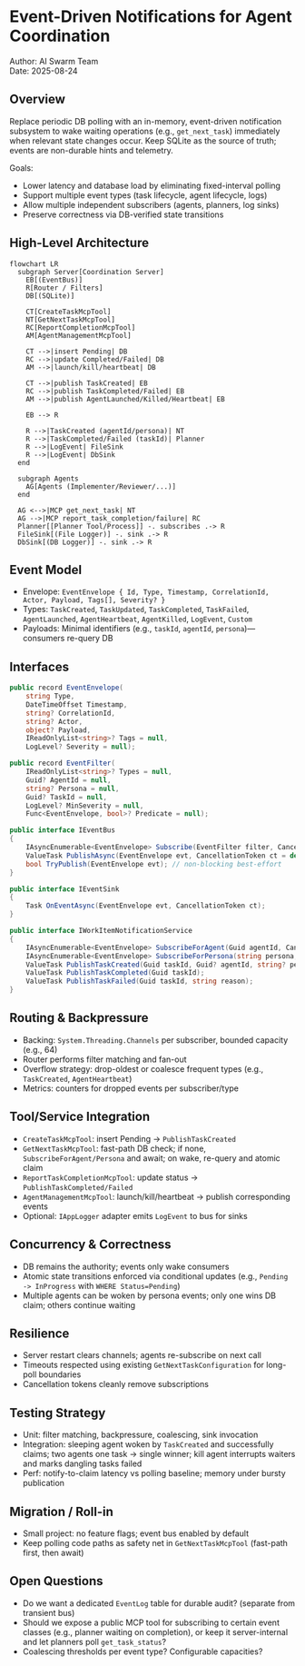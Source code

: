 # Event-Driven Notifications for Agent Coordination

Author: AI Swarm Team  
Date: 2025-08-24

## Overview

Replace periodic DB polling with an in-memory, event-driven notification subsystem to wake waiting operations (e.g., `get_next_task`) immediately when relevant state changes occur. Keep SQLite as the source of truth; events are non-durable hints and telemetry.

Goals:

- Lower latency and database load by eliminating fixed-interval polling
- Support multiple event types (task lifecycle, agent lifecycle, logs)
- Allow multiple independent subscribers (agents, planners, log sinks)
- Preserve correctness via DB-verified state transitions

## High-Level Architecture

```mermaid
flowchart LR
  subgraph Server[Coordination Server]
    EB[(EventBus)]
    R[Router / Filters]
    DB[(SQLite)]

    CT[CreateTaskMcpTool]
    NT[GetNextTaskMcpTool]
    RC[ReportCompletionMcpTool]
    AM[AgentManagementMcpTool]

    CT -->|insert Pending| DB
    RC -->|update Completed/Failed| DB
    AM -->|launch/kill/heartbeat| DB

    CT -->|publish TaskCreated| EB
    RC -->|publish TaskCompleted/Failed| EB
    AM -->|publish AgentLaunched/Killed/Heartbeat| EB

    EB --> R

    R -->|TaskCreated (agentId/persona)| NT
    R -->|TaskCompleted/Failed (taskId)| Planner
    R -->|LogEvent| FileSink
    R -->|LogEvent| DbSink
  end

  subgraph Agents
    AG[Agents (Implementer/Reviewer/...)]
  end

  AG <-->|MCP get_next_task| NT
  AG -->|MCP report_task_completion/failure| RC
  Planner[[Planner Tool/Process]] -. subscribes .-> R
  FileSink[(File Logger)] -. sink .-> R
  DbSink[(DB Logger)] -. sink .-> R
```

## Event Model

- Envelope: `EventEnvelope { Id, Type, Timestamp, CorrelationId, Actor, Payload, Tags[], Severity? }`
- Types: `TaskCreated`, `TaskUpdated`, `TaskCompleted`, `TaskFailed`, `AgentLaunched`, `AgentHeartbeat`, `AgentKilled`, `LogEvent`, `Custom`
- Payloads: Minimal identifiers (e.g., `taskId`, `agentId`, `persona`)—consumers re-query DB

## Interfaces

```csharp
public record EventEnvelope(
    string Type,
    DateTimeOffset Timestamp,
    string? CorrelationId,
    string? Actor,
    object? Payload,
    IReadOnlyList<string>? Tags = null,
    LogLevel? Severity = null);

public record EventFilter(
    IReadOnlyList<string>? Types = null,
    Guid? AgentId = null,
    string? Persona = null,
    Guid? TaskId = null,
    LogLevel? MinSeverity = null,
    Func<EventEnvelope, bool>? Predicate = null);

public interface IEventBus
{
    IAsyncEnumerable<EventEnvelope> Subscribe(EventFilter filter, CancellationToken ct = default);
    ValueTask PublishAsync(EventEnvelope evt, CancellationToken ct = default);
    bool TryPublish(EventEnvelope evt); // non-blocking best-effort
}

public interface IEventSink
{
    Task OnEventAsync(EventEnvelope evt, CancellationToken ct);
}

public interface IWorkItemNotificationService
{
    IAsyncEnumerable<EventEnvelope> SubscribeForAgent(Guid agentId, CancellationToken ct = default);
    IAsyncEnumerable<EventEnvelope> SubscribeForPersona(string persona, CancellationToken ct = default);
    ValueTask PublishTaskCreated(Guid taskId, Guid? agentId, string? persona);
    ValueTask PublishTaskCompleted(Guid taskId);
    ValueTask PublishTaskFailed(Guid taskId, string reason);
}
```

## Routing & Backpressure

- Backing: `System.Threading.Channels` per subscriber, bounded capacity (e.g., 64)
- Router performs filter matching and fan-out
- Overflow strategy: drop-oldest or coalesce frequent types (e.g., `TaskCreated`, `AgentHeartbeat`)
- Metrics: counters for dropped events per subscriber/type

## Tool/Service Integration

- `CreateTaskMcpTool`: insert Pending → `PublishTaskCreated`
- `GetNextTaskMcpTool`: fast-path DB check; if none, `SubscribeForAgent/Persona` and await; on wake, re-query and atomic claim
- `ReportTaskCompletionMcpTool`: update status → `PublishTaskCompleted/Failed`
- `AgentManagementMcpTool`: launch/kill/heartbeat → publish corresponding events
- Optional: `IAppLogger` adapter emits `LogEvent` to bus for sinks

## Concurrency & Correctness

- DB remains the authority; events only wake consumers
- Atomic state transitions enforced via conditional updates (e.g., `Pending -> InProgress` with `WHERE Status=Pending`)
- Multiple agents can be woken by persona events; only one wins DB claim; others continue waiting

## Resilience

- Server restart clears channels; agents re-subscribe on next call
- Timeouts respected using existing `GetNextTaskConfiguration` for long-poll boundaries
- Cancellation tokens cleanly remove subscriptions

## Testing Strategy

- Unit: filter matching, backpressure, coalescing, sink invocation
- Integration: sleeping agent woken by `TaskCreated` and successfully claims; two agents one task → single winner; kill agent interrupts waiters and marks dangling tasks failed
- Perf: notify-to-claim latency vs polling baseline; memory under bursty publication

## Migration / Roll-in

- Small project: no feature flags; event bus enabled by default
- Keep polling code paths as safety net in `GetNextTaskMcpTool` (fast-path first, then await)

## Open Questions

- Do we want a dedicated `EventLog` table for durable audit? (separate from transient bus)
- Should we expose a public MCP tool for subscribing to certain event classes (e.g., planner waiting on completion), or keep it server-internal and let planners poll `get_task_status`?
- Coalescing thresholds per event type? Configurable capacities?
